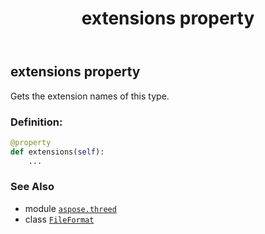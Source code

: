 ﻿---
title: extensions property
second_title: Aspose.3D for Python via .NET API References
description: 
type: docs
weight: 610
url: /aspose.threed/fileformat/extensions/
is_root: false
---

## extensions property


Gets the extension names of this type.
### Definition:
```python
@property
def extensions(self):
    ...
```

### See Also
* module [`aspose.threed`](../../)
* class [`FileFormat`](/3d/python-net/aspose.threed/fileformat)
